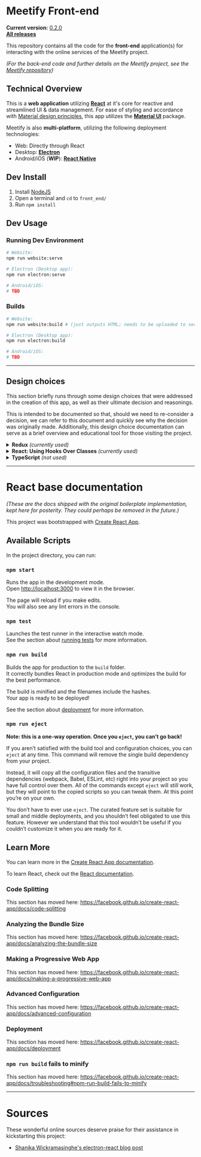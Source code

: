 # Meetify Front-end

**Current version:** [0.2.0](https://github.com/segeeslice/Meetify-UI/releases/tag/v0.2.0)  
**[All releases](https://github.com/segeeslice/Meetify-UI/releases)**

This repository contains all the code for the **front-end** application(s) for
interacting with the online services of the Meetify project.

*(For the back-end code and further details on the Meetify project, see the
[Meetify repository](https://github.com/RobBoeckermann/Meetify))*

## Technical Overview

This is a **web application** utilizing [**React**](https://reactjs.org/) at
it's core for reactive and streamlined UI & data management. For ease of styling
and accordance with [Material design principles](https://material.io/design),
this app utilizes the [**Material UI**](https://material-ui.com/) package.

Meetify is also **multi-platform**, utilizing the following deployment
technologies:

- Web: Directly through React
- Desktop: [**Electron**](https://www.electronjs.org/)
- Android/iOS (**WIP**): [**React Native**](https://reactnative.dev/)

## Dev Install

1. Install [NodeJS](https://nodejs.org/en/)
1. Open a terminal and `cd` to `front_end/`
1. Run `npm install`

## Dev Usage

### Running Dev Environment

 ``` sh
# Website:
npm run website:serve

# Electron (Desktop app):
npm run electron:serve

# Android/iOS:
# TBD
```

### Builds

``` sh
# Website:
npm run website:build # (just outputs HTML; needs to be uploaded to server...)

# Electron (Desktop app):
npm run electron:build

# Android/iOS:
# TBD
```

---

## Design choices

This section briefly runs through some design choices that were addressed in the
creation of this app, as well as their ultimate decision and reasonings.

This is intended to be documented so that, should we need to re-consider a
decision, we can refer to this document and quickly see why the decision was
originally made. Additionally, this design choice documentation can serve as a
brief overview and educational tool for those visiting the project.

<details>
<summary>
<strong>Redux</strong> <em>(currently used)</em>
</summary>

[Redux](https://redux.js.org/) is a data manager for react programs, creating a
central "state" of data for use across distantly connected UI components.

This can help ensure **clean, consistent, and traceable data flow**, as well as
**potentially increased efficiency**. Although this does involve **increased
complexity** in the short-term, it allows for our app to grow very large with
still-maintainable data.

Many similar implementations of this concept exist, including basic homebrew
ones, but Redux was chosen due to widely being the **most popular**. However, the
simplest alternative we could consider would be React's own
[**Context**](https://reactjs.org/docs/context.html) API.

</details>

<details>
<summary>
<strong>React: Using Hooks Over Classes</strong> <em>(currently used)</em>
</summary>

[React hooks](https://reactjs.org/docs/hooks-intro.html) are a relatively new
feature to React that allow for function components to have all the same
features of a class component.

As some basic examples of the visual difference, the [React
docs](https://reactjs.org/docs/components-and-props.html) show the following two
identical visual components:

**Function Component:**  
``` jsx
function Welcome(props) {
  return <h1>Hello, {props.name}</h1>;
}
```
**Class Component:**  
``` jsx
class Welcome extends React.Component {
  render () {
    return <h1>Hello, {props.name}</h1>;
  }
}
```

Classes used to have the advantage of an **internal state** that could be
watched, resulting in the view being **live updated** upon change. However, now
that functional components have hooks, **they have all the same features as class
components.** Thus, it comes into question which should be used.

Ultimately, it was decided that **hooks (functional components) are better** and
will be used throughout the program. Simply put, they're **simpler**, and
**practically required for Redux** *(due to common [Redux
hooks](https://react-redux.js.org/api/hooks#using-hooks-in-a-react-redux-app)
like useSelector and useDispatch)*. Additionally, they better encourage smaller
components, allowing for a more manageable internal architecture.

Further research confirms and better explains these sentiments:

- [6 Reasons to Use React Hooks Instead of Classes](https://blog.bitsrc.io/6-reasons-to-use-react-hooks-instead-of-classes-7e3ee745fe04)
- [Why We Switched to React Hooks](https://blog.bitsrc.io/why-we-switched-to-react-hooks-48798c42c7f)
- [React Hooks versus Classes](https://medium.com/better-programming/react-hooks-vs-classes-add2676a32f2)

Thus, for consistency, code brevity, and compatibility, **hooks / function
components should be utilized everywhere in the program.**

</details>


<details>
<summary>
<strong>TypeScript</strong> <em>(not used)</em>
</summary>

[TypeScript](https://www.typescriptlang.org/) is a JavaScript extension that
allows for further OOP practices and the validation that comes with it.

This was ultimately **not used** for Meetify. Although the benefits may be
useful, it also adds a layer of **increased complexity**. There are also notes
of it resulting in **incompatibilities** in some cases, potentially resulting in
more headache than it's worht. Perhaps most of all, it seemed **unnecessary**
and, per Occam's Razor, was not used in Meetify.

</details>


--- 

# React base documentation

*(These are the docs shipped with the original boilerplate implementation, kept
here for posterity. They could perhaps be removed in the future.)*

This project was bootstrapped with [Create React App](https://github.com/facebook/create-react-app).

## Available Scripts

In the project directory, you can run:

### `npm start`

Runs the app in the development mode.<br />
Open [http://localhost:3000](http://localhost:3000) to view it in the browser.

The page will reload if you make edits.<br />
You will also see any lint errors in the console.

### `npm test`

Launches the test runner in the interactive watch mode.<br />
See the section about [running tests](https://facebook.github.io/create-react-app/docs/running-tests) for more information.

### `npm run build`

Builds the app for production to the `build` folder.<br />
It correctly bundles React in production mode and optimizes the build for the best performance.

The build is minified and the filenames include the hashes.<br />
Your app is ready to be deployed!

See the section about [deployment](https://facebook.github.io/create-react-app/docs/deployment) for more information.

### `npm run eject`

**Note: this is a one-way operation. Once you `eject`, you can’t go back!**

If you aren’t satisfied with the build tool and configuration choices, you can `eject` at any time. This command will remove the single build dependency from your project.

Instead, it will copy all the configuration files and the transitive dependencies (webpack, Babel, ESLint, etc) right into your project so you have full control over them. All of the commands except `eject` will still work, but they will point to the copied scripts so you can tweak them. At this point you’re on your own.

You don’t have to ever use `eject`. The curated feature set is suitable for small and middle deployments, and you shouldn’t feel obligated to use this feature. However we understand that this tool wouldn’t be useful if you couldn’t customize it when you are ready for it.

## Learn More

You can learn more in the [Create React App documentation](https://facebook.github.io/create-react-app/docs/getting-started).

To learn React, check out the [React documentation](https://reactjs.org/).

### Code Splitting

This section has moved here: https://facebook.github.io/create-react-app/docs/code-splitting

### Analyzing the Bundle Size

This section has moved here: https://facebook.github.io/create-react-app/docs/analyzing-the-bundle-size

### Making a Progressive Web App

This section has moved here: https://facebook.github.io/create-react-app/docs/making-a-progressive-web-app

### Advanced Configuration

This section has moved here: https://facebook.github.io/create-react-app/docs/advanced-configuration

### Deployment

This section has moved here: https://facebook.github.io/create-react-app/docs/deployment

### `npm run build` fails to minify

This section has moved here: https://facebook.github.io/create-react-app/docs/troubleshooting#npm-run-build-fails-to-minify



---

# Sources

These wonderful online sources deserve praise for their assistance in
kickstarting this project:

- [Shanika Wickramasinghe's electron-react blog post](https://blog.bitsrc.io/building-an-electron-app-with-electron-react-boilerplate-c7ef8d010a91)
